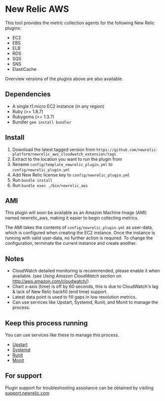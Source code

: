 # New Relic AWS

This tool provides the metric collection agents for the following New Relic plugins:

- EC2
- EBS
- ELB
- RDS
- SQS
- SNS
- ElastiCache

Overview versions of the plugins above are also available.

## Dependencies
- A single t1.micro EC2 instance (in any region)
- Ruby (>= 1.8.7)
- Rubygems (>= 1.3.7)
- Bundler `gem install bundler`

## Install
1. Download the latest tagged version from `https://github.com/newrelic-platform/newrelic_aws_cloudwatch_extension/tags`
2. Extract to the location you want to run the plugin from
3. Rename `config/template_newrelic_plugin.yml` to `config/newrelic_plugin.yml`
4. Add New Relic license key to `config/newrelic_plugin.yml`
5. Run `bundle install`
6. Run `bundle exec ./bin/newrelic_aws`

## AMI
This plugin will soon be available as an Amazon Machine Image (AMI) named newrelic_aws, making it easier to begin collecting metrics.

The AMI takes the contents of `config/newrelic_plugin.yml` as user-data, which is configured when creating the EC2 instance.
Once the instance is running with valid user-data, no further action is required.
To change the configuration, terminate the current instance and create another.

## Notes

- CloudWatch detailed monitoring is recommended, please enable it when available. (see *Using Amazon CloudWatch* section on http://aws.amazon.com/cloudwatch/)
- Chart x-axis (time) is off by 60 seconds, this is due to CloudWatch's lag & lack of New Relic backfill (end time) support.
- Latest data point is used to fill gaps in low resolution metrics.
- Can use services like Upstart, Systemd, Runit, and Monit to manage the process.

## Keep this process running
You can use services like these to manage this process.

- [Upstart](http://upstart.ubuntu.com/)
- [Systemd](http://www.freedesktop.org/wiki/Software/systemd/)
- [Runit](http://smarden.org/runit/)
- [Monit](http://mmonit.com/monit/)

## For support
Plugin support for troubleshooting assistance can be obtained by visiting [support.newrelic.com](https://support.newrelic.com)

